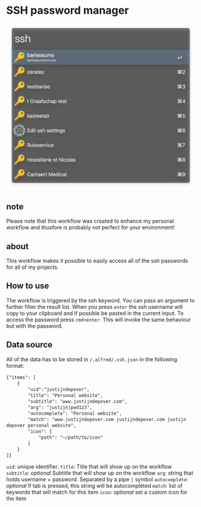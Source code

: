 # SSH password manager

![Screenshot](/screenshot.png)

## note
Please note that this workflow was created to enhance my personal workflow and thusfore is probably not perfect for your environment!

## about
This workflow makes it possible to easily access all of the ssh passwords for all of my projects.

## How to use
The workflow is triggered by the ssh keyword. You can pass an argument to further filter the result list.
When you press `enter` the ssh username will copy to your clipboard and if possible be pasted in the current input.
To access the password press `cmd+enter`. This will invoke the same behaviour but with the password.

## Data source
All of the data has to be stored in `/.alfred/.ssh.json` in the following format:
```
{"items": [
    {
        "uid":"justijndepover",
        "title": "Personal website",
        "subtitle": "www.justijndepover.com",
        "arg": "justijn|pwd123",
        "autocomplete": "Personal website",
        "match": "www.justijndepover.com justijndepover.com justijn depover personal website",
        "icon": {
            "path": "~/path/to/icon"
        }
    }
]}
```

`uid`: unique identifier.
`title`: Title that will show up on the workflow
`subtitle`: *optional* Subtitle that will show up on the workflow
`arg`: string that holds username + password. Separated by a pipe `|` symbol
`autocomplete`: *optional* If tab is pressed, this string will be autocompleted
`match`: list of keywords that will match for this item
`icon`: *optional* set a custom icon for the item
